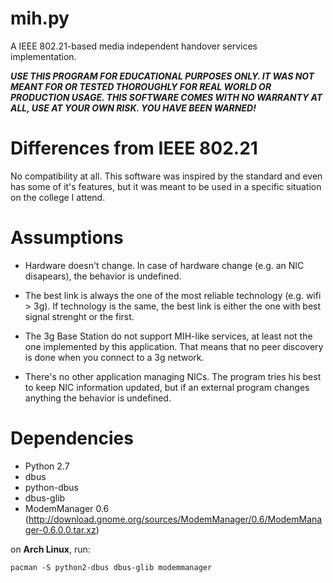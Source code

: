 mih.py
===
A IEEE 802.21-based media independent handover services implementation.

***USE THIS PROGRAM FOR EDUCATIONAL PURPOSES ONLY. IT WAS NOT MEANT FOR OR 
TESTED THOROUGHLY FOR REAL WORLD OR PRODUCTION USAGE. THIS SOFTWARE COMES
WITH NO WARRANTY AT ALL, USE AT YOUR OWN RISK. YOU HAVE BEEN WARNED!***

Differences from IEEE 802.21
===
No compatibility at all. This software was inspired by the standard and even 
has some of it's features, but it was meant to be used in a specific 
situation on the college I attend.

Assumptions
===
- Hardware doesn't change. In case of hardware change (e.g. an NIC 
  disapears), the behavior is undefined.

- The best link is always the one of the most reliable technology 
  (e.g. wifi > 3g).  If technology is the same, the best link is 
  either the one with best signal strenght or the first.

- The 3g Base Station do not support MIH-like services, at least not 
  the one implemented by this application. That means that no peer 
  discovery is done when you connect to a 3g network.

- There's no other application managing NICs. The program tries his 
  best to keep NIC information updated, but if an external program 
  changes anything the behavior is undefined.

Dependencies
===
- Python 2.7
- dbus
- python-dbus
- dbus-glib
- ModemManager 0.6 (http://download.gnome.org/sources/ModemManager/0.6/ModemManager-0.6.0.0.tar.xz)

on **Arch Linux**, run:

	pacman -S python2-dbus dbus-glib modemmanager


